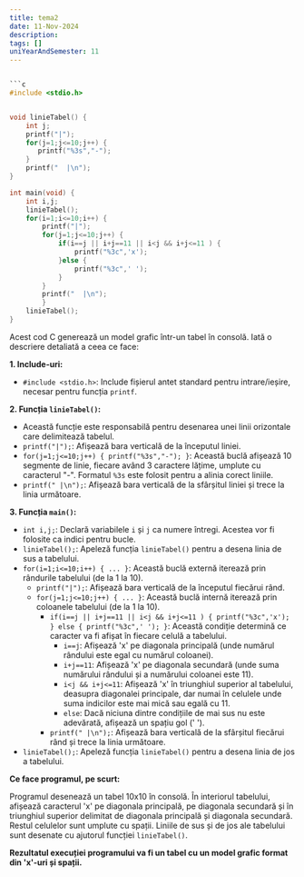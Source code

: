 ```yaml
---
title: tema2
date: 11-Nov-2024
description: 
tags: []
uniYearAndSemester: 11
---
```


```c

```c
#include <stdio.h>


void linieTabel() {
    int j;
    printf("|");
    for(j=1;j<=10;j++) {
       printf("%3s","-");
    }
    printf("  |\n");
}

int main(void) {
    int i,j;
    linieTabel();
    for(i=1;i<=10;i++) {
        printf("|");
        for(j=1;j<=10;j++) {
            if(i==j || i+j==11 || i<j && i+j<=11 ) {
                printf("%3c",'x');
            }else {
                printf("%3c",' ');
            }
        }
        printf("  |\n");
        }
    linieTabel();
}

```

Acest cod C generează un model grafic într-un tabel în consolă. Iată o descriere detaliată a ceea ce face:

**1. Include-uri:**

*   `#include <stdio.h>`: Include fișierul antet standard pentru intrare/ieșire, necesar pentru funcția `printf`.

**2. Funcția `linieTabel()`:**

*   Această funcție este responsabilă pentru desenarea unei linii orizontale care delimitează tabelul.
*   `printf("|");`: Afișează bara verticală de la începutul liniei.
*   `for(j=1;j<=10;j++) { printf("%3s","-"); }`:  Această buclă afișează 10 segmente de linie, fiecare având 3 caractere lățime, umplute cu caracterul "-".  Formatul `%3s` este folosit pentru a alinia corect liniile.
*   `printf(" |\n");`: Afișează bara verticală de la sfârșitul liniei și trece la linia următoare.

**3. Funcția `main()`:**

*   `int i,j;`: Declară variabilele `i` și `j` ca numere întregi. Acestea vor fi folosite ca indici pentru bucle.
*   `linieTabel();`: Apeleză funcția `linieTabel()` pentru a desena linia de sus a tabelului.
*   `for(i=1;i<=10;i++) { ... }`: Această buclă externă iterează prin rândurile tabelului (de la 1 la 10).
    *   `printf("|");`: Afișează bara verticală de la începutul fiecărui rând.
    *   `for(j=1;j<=10;j++) { ... }`: Această buclă internă iterează prin coloanele tabelului (de la 1 la 10).
        *   `if(i==j || i+j==11 || i<j && i+j<=11 ) { printf("%3c",'x'); } else { printf("%3c",' '); }`: Această condiție determină ce caracter va fi afișat în fiecare celulă a tabelului.
            *   `i==j`: Afișează 'x' pe diagonala principală (unde numărul rândului este egal cu numărul coloanei).
            *   `i+j==11`: Afișează 'x' pe diagonala secundară (unde suma numărului rândului și a numărului coloanei este 11).
            *   `i<j && i+j<=11`: Afișează 'x' în triunghiul superior al tabelului, deasupra diagonalei principale, dar numai în celulele unde suma indicilor este mai mică sau egală cu 11.
            *   `else`: Dacă niciuna dintre condițiile de mai sus nu este adevărată, afișează un spațiu gol (' ').
        *   `printf(" |\n");`: Afișează bara verticală de la sfârșitul fiecărui rând și trece la linia următoare.
*   `linieTabel();`: Apeleză funcția `linieTabel()` pentru a desena linia de jos a tabelului.

**Ce face programul, pe scurt:**

Programul desenează un tabel 10x10 în consolă.  În interiorul tabelului, afișează caracterul 'x' pe diagonala principală, pe diagonala secundară și în triunghiul superior delimitat de diagonala principală și diagonala secundară. Restul celulelor sunt umplute cu spații.  Liniile de sus și de jos ale tabelului sunt desenate cu ajutorul funcției `linieTabel()`.

**Rezultatul execuției programului va fi un tabel cu un model grafic format din 'x'-uri și spații.**


```


